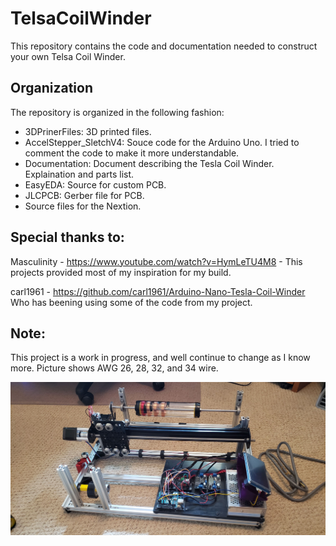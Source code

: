 # TelsaCoilWinder

This repository contains the code and documentation needed to construct your own Telsa Coil Winder.    

## Organization

The repository is organized in the following fashion:
- 3DPrinerFiles:  3D printed files.
- AccelStepper_SletchV4:  Souce code for the Arduino Uno.  I tried to comment the code to make it more understandable.  
- Documentation:  Document describing the Tesla Coil Winder.  Explaination and parts list.
- EasyEDA: Source for custom PCB.
- JLCPCB:  Gerber file for PCB.
- Source files for the Nextion.

## Special thanks to:

Masculinity -  https://www.youtube.com/watch?v=HymLeTU4M8 - This projects provided most of my inspiration for my build.

carl1961 - https://github.com/carl1961/Arduino-Nano-Tesla-Coil-Winder   Who has beening using some of the code from my project.

## Note:

This project is a work in progress, and well continue to change as I know more.  Picture shows AWG 26, 28, 32, and 34 wire.


![Alt text](/Images/CoilWinder.jpg)

